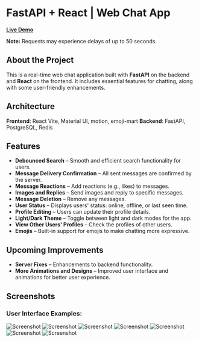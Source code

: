 # FastAPI + React | Web Chat App

[**Live Demo**](https://web-chat-app-1-w28y.onrender.com)

**Note:** Requests may experience delays of up to 50 seconds.

## About the Project

This is a real-time web chat application built with **FastAPI** on the backend and **React** on the frontend. It includes essential features for chatting, along with some user-friendly enhancements.

## Architecture
**Frontend**: React Vite, Material UI, motion, emoji-mart
**Backend**: FastAPI, PostgreSQL, Redis

## Features

- **Debounced Search** – Smooth and efficient search functionality for users.
- **Message Delivery Confirmation** – All sent messages are confirmed by the server.
- **Message Reactions** – Add reactions (e.g., likes) to messages.
- **Images and Replies** – Send images and reply to specific messages.
- **Message Deletion** – Remove any messages.
- **User Status** – Displays users' status: online, offline, or last seen time.
- **Profile Editing** – Users can update their profile details.
- **Light/Dark Theme** – Toggle between light and dark modes for the app.
- **View Other Users' Profiles** – Check the profiles of other users.
- **Emojis** – Built-in support for emojis to make chatting more expressive.

## Upcoming Improvements

- **Server Fixes** – Enhancements to backend functionality.
- **More Animations and Designs** – Improved user interface and animations for better user experience.

## Screenshots

### User Interface Examples:

![Screenshot](https://github.com/user-attachments/assets/6caba69b-092e-4980-8e17-b0290406c78a)
![Screenshot](https://github.com/user-attachments/assets/09f181ca-0a91-4567-b39a-1436b30b108c)
![Screenshot](https://github.com/user-attachments/assets/1d838799-28a8-4aea-a8fa-e5100c2a20ab)
![Screenshot](https://github.com/user-attachments/assets/9a3d472f-7c45-455d-9913-c3fe8987b810)
![Screenshot](https://github.com/user-attachments/assets/c98f24bf-fc63-420a-b52d-9af7882e8126)
![Screenshot](https://github.com/user-attachments/assets/b4ca69e0-b43c-437e-bf8e-a5f851d20df7)
![Screenshot](https://github.com/user-attachments/assets/86763e64-5daa-4351-acf3-4647d4ee06a3)

